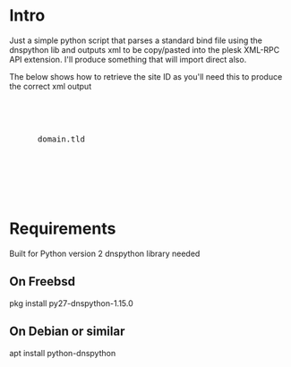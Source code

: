 
# Intro

Just a simple python script that parses a standard bind file using the dnspython lib and outputs xml
to be copy/pasted into the plesk XML-RPC API extension.  I'll produce something that will import direct
also.

The below shows how to retrieve the site ID as you'll need this to produce the correct xml output
<pre>
<packet>
<site>
    <get>
      <filter>
      <name>domain.tld</name>
       </filter>
       <dataset>
            <gen_info/>
       </dataset>
    </get>
</site>
</pre>
# Requirements

Built for Python version 2
dnspython library needed

## On Freebsd

pkg install py27-dnspython-1.15.0

## On Debian or similar

apt install python-dnspython

